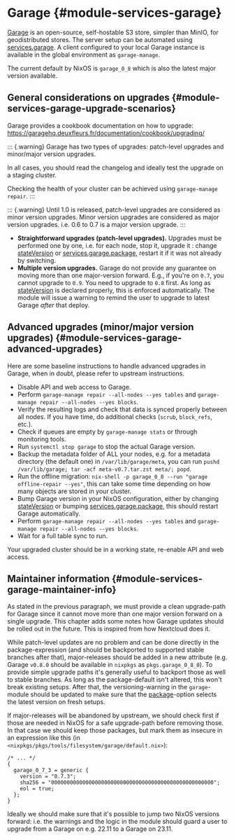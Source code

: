 # Garage {#module-services-garage}

[Garage](https://garagehq.deuxfleurs.fr/)
is an open-source, self-hostable S3 store, simpler than MinIO, for geodistributed stores.
The server setup can be automated using
[services.garage](#opt-services.garage.enable). A
 client configured to your local Garage instance is available in
 the global environment as `garage-manage`.

The current default by NixOS is `garage_0_8` which is also the latest
major version available.

## General considerations on upgrades {#module-services-garage-upgrade-scenarios}

Garage provides a cookbook documentation on how to upgrade:
<https://garagehq.deuxfleurs.fr/documentation/cookbook/upgrading/>

::: {.warning}
Garage has two types of upgrades: patch-level upgrades and minor/major version upgrades.

In all cases, you should read the changelog and ideally test the upgrade on a staging cluster.

Checking the health of your cluster can be achieved using `garage-manage repair`.
:::

::: {.warning}
Until 1.0 is released, patch-level upgrades are considered as minor version upgrades.
Minor version upgrades are considered as major version upgrades.
i.e. 0.6 to 0.7 is a major version upgrade.
:::

  - **Straightforward upgrades (patch-level upgrades).**
    Upgrades must be performed one by one, i.e. for each node, stop it, upgrade it : change [stateVersion](#opt-system.stateVersion) or [services.garage.package](#opt-services.garage.package), restart it if it was not already by switching.
  - **Multiple version upgrades.**
    Garage do not provide any guarantee on moving more than one major-version forward.
    E.g., if you're on `0.7`, you cannot upgrade to `0.9`.
    You need to upgrade to `0.8` first.
    As long as [stateVersion](#opt-system.stateVersion) is declared properly,
    this is enforced automatically. The module will issue a warning to remind the user to upgrade to latest
    Garage *after* that deploy.

## Advanced upgrades (minor/major version upgrades) {#module-services-garage-advanced-upgrades}

Here are some baseline instructions to handle advanced upgrades in Garage, when in doubt, please refer to upstream instructions.

  - Disable API and web access to Garage.
  - Perform `garage-manage repair --all-nodes --yes tables` and `garage-manage repair --all-nodes --yes blocks`.
  - Verify the resulting logs and check that data is synced properly between all nodes.
    If you have time, do additional checks (`scrub`, `block_refs`, etc.).
  - Check if queues are empty by `garage-manage stats` or through monitoring tools.
  - Run `systemctl stop garage` to stop the actual Garage version.
  - Backup the metadata folder of ALL your nodes, e.g. for a metadata directory (the default one) in `/var/lib/garage/meta`,
    you can run `pushd /var/lib/garage; tar -acf meta-v0.7.tar.zst meta/; popd`.
  - Run the offline migration: `nix-shell -p garage_0_8 --run "garage offline-repair --yes"`, this can take some time depending on how many objects are stored in your cluster.
  - Bump Garage version in your NixOS configuration, either by changing [stateVersion](#opt-system.stateVersion) or bumping [services.garage.package](#opt-services.garage.package), this should restart Garage automatically.
  - Perform `garage-manage repair --all-nodes --yes tables` and `garage-manage repair --all-nodes --yes blocks`.
  - Wait for a full table sync to run.

Your upgraded cluster should be in a working state, re-enable API and web access.

## Maintainer information {#module-services-garage-maintainer-info}

As stated in the previous paragraph, we must provide a clean upgrade-path for Garage
since it cannot move more than one major version forward on a single upgrade. This chapter
adds some notes how Garage updates should be rolled out in the future.
This is inspired from how Nextcloud does it.

While patch-level updates are no problem and can be done directly in the
package-expression (and should be backported to supported stable branches after that),
major-releases should be added in a new attribute (e.g. Garage `v0.8.0`
should be available in `nixpkgs` as `pkgs.garage_0_8_0`).
To provide simple upgrade paths it's generally useful to backport those as well to stable
branches. As long as the package-default isn't altered, this won't break existing setups.
After that, the versioning-warning in the `garage`-module should be
updated to make sure that the
[package](#opt-services.garage.package)-option selects the latest version
on fresh setups.

If major-releases will be abandoned by upstream, we should check first if those are needed
in NixOS for a safe upgrade-path before removing those. In that case we should keep those
packages, but mark them as insecure in an expression like this (in
`<nixpkgs/pkgs/tools/filesystem/garage/default.nix>`):
```
/* ... */
{
  garage_0_7_3 = generic {
    version = "0.7.3";
    sha256 = "0000000000000000000000000000000000000000000000000000";
    eol = true;
  };
}
```

Ideally we should make sure that it's possible to jump two NixOS versions forward:
i.e. the warnings and the logic in the module should guard a user to upgrade from a
Garage on e.g. 22.11 to a Garage on 23.11.
